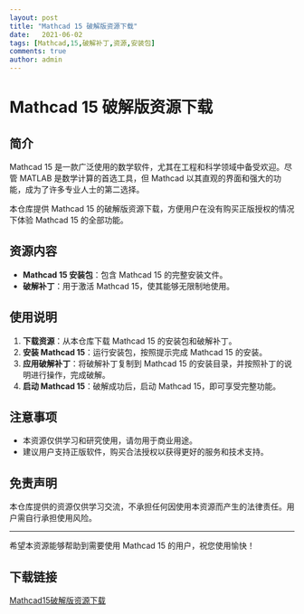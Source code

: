 ```yaml
---
layout: post
title: "Mathcad 15 破解版资源下载"
date:   2021-06-02
tags: [Mathcad,15,破解补丁,资源,安装包]
comments: true
author: admin
---
```

# Mathcad 15 破解版资源下载

## 简介

Mathcad 15 是一款广泛使用的数学软件，尤其在工程和科学领域中备受欢迎。尽管 MATLAB 是数学计算的首选工具，但 Mathcad 以其直观的界面和强大的功能，成为了许多专业人士的第二选择。

本仓库提供 Mathcad 15 的破解版资源下载，方便用户在没有购买正版授权的情况下体验 Mathcad 15 的全部功能。

## 资源内容

- **Mathcad 15 安装包**：包含 Mathcad 15 的完整安装文件。
- **破解补丁**：用于激活 Mathcad 15，使其能够无限制地使用。

## 使用说明

1. **下载资源**：从本仓库下载 Mathcad 15 的安装包和破解补丁。
2. **安装 Mathcad 15**：运行安装包，按照提示完成 Mathcad 15 的安装。
3. **应用破解补丁**：将破解补丁复制到 Mathcad 15 的安装目录，并按照补丁的说明进行操作，完成破解。
4. **启动 Mathcad 15**：破解成功后，启动 Mathcad 15，即可享受完整功能。

## 注意事项

- 本资源仅供学习和研究使用，请勿用于商业用途。
- 建议用户支持正版软件，购买合法授权以获得更好的服务和技术支持。

## 免责声明

本仓库提供的资源仅供学习交流，不承担任何因使用本资源而产生的法律责任。用户需自行承担使用风险。

---

希望本资源能够帮助到需要使用 Mathcad 15 的用户，祝您使用愉快！

## 下载链接

[Mathcad15破解版资源下载](https://pan.quark.cn/s/d0ddc179df15)